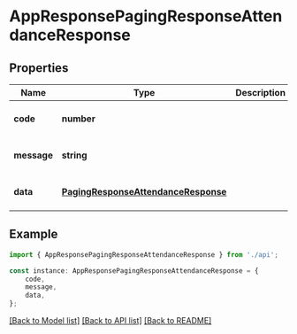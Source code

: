 # AppResponsePagingResponseAttendanceResponse


## Properties

Name | Type | Description | Notes
------------ | ------------- | ------------- | -------------
**code** | **number** |  | [optional] [default to undefined]
**message** | **string** |  | [optional] [default to undefined]
**data** | [**PagingResponseAttendanceResponse**](PagingResponseAttendanceResponse.md) |  | [optional] [default to undefined]

## Example

```typescript
import { AppResponsePagingResponseAttendanceResponse } from './api';

const instance: AppResponsePagingResponseAttendanceResponse = {
    code,
    message,
    data,
};
```

[[Back to Model list]](../README.md#documentation-for-models) [[Back to API list]](../README.md#documentation-for-api-endpoints) [[Back to README]](../README.md)
